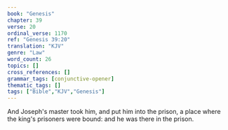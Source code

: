 ```yaml
---
book: "Genesis"
chapter: 39
verse: 20
ordinal_verse: 1170
ref: "Genesis 39:20"
translation: "KJV"
genre: "Law"
word_count: 26
topics: []
cross_references: []
grammar_tags: [conjunctive-opener]
thematic_tags: []
tags: ["Bible","KJV","Genesis"]
---
```

And Joseph's master took him, and put him into the prison, a place where the king's prisoners were bound: and he was there in the prison.
